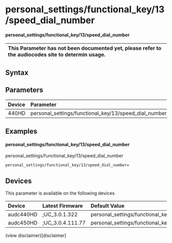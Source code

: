 ﻿---
description: personal_settings/functional_key/13/speed_dial_number
search: false
---

# personal_settings/functional_key/13/speed_dial_number

#### personal_settings/functional_key/13/speed_dial_number


| This Parameter has not been documented yet, please refer to the audiocodes site to determin usage.  | 
| :--- |

## Syntax

## Parameters
|Device|Parameter|value|Description|
|:---|:---|:---|:---|
| 440HD | personal_settings/functional_key/13/speed_dial_number |  |  |

## Examples
#### personal_settings/functional_key/13/speed_dial_number

personal_settings/functional_key/13/speed_dial_number

```
personal_settings/functional_key/13/speed_dial_number=
```

## Devices
This parameter is available on the following devices

| Device | Latest Firmware | Default Value |
|:---|:---|:---|
| audc440HD | ;UC_3.0.1.322 | personal_settings/functional_key/13/speed_dial_number= 
| audc450HD | ;UC_3.0.4.111.77 | personal_settings/functional_key/13/speed_dial_number= 

(view disclaimer)[disclaimer]
